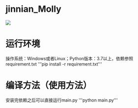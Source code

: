 # jinnian_Molly
![](https://img.shields.io/badge/language-Python-blue.svg)
# 运行环境
操作系统：Windows或者Linux；Python版本：3.7以上，依赖参照requirement.txt
'''pip install -r requirement.txt'''
# 编译方法（使用方法）
安装完依赖之后可以直接运行main.py
'''python main.py'''
